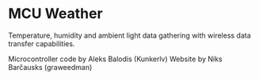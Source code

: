 # MCU Weather

Temperature, humidity and ambient light data gathering with wireless data transfer capabilities.

Microcontroller code by Aleks Balodis (Kunkerlv)
Website by Niks Barčausks (graweedman)
